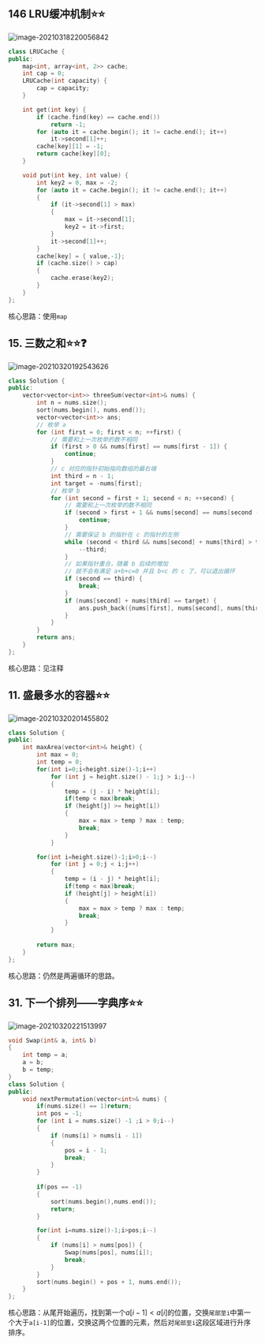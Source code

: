 ## 146 LRU缓冲机制:star::star:

![image-20210318220056842](设计.assets/image-20210318220056842.png)

```c++
class LRUCache {
public:
	map<int, array<int, 2>> cache;
	int cap = 0;
	LRUCache(int capacity) {
		cap = capacity;
	}

	int get(int key) {
		if (cache.find(key) == cache.end())
			return -1;
		for (auto it = cache.begin(); it != cache.end(); it++)
			it->second[1]++;
		cache[key][1] = -1;
		return cache[key][0];
	}

	void put(int key, int value) {
		int key2 = 0, max = -2;
		for (auto it = cache.begin(); it != cache.end(); it++)
		{
			if (it->second[1] > max)
			{
				max = it->second[1];
				key2 = it->first;
			}
			it->second[1]++;
		}
		cache[key] = { value,-1};
		if (cache.size() > cap)
		{
			cache.erase(key2);
		}
	}
};
```

核心思路：使用`map`



## 15. 三数之和:star::star:❓️

![image-20210320192543626](设计.assets/image-20210320192543626.png)

```c++
class Solution {
public:
    vector<vector<int>> threeSum(vector<int>& nums) {
        int n = nums.size();
        sort(nums.begin(), nums.end());
        vector<vector<int>> ans;
        // 枚举 a
        for (int first = 0; first < n; ++first) {
            // 需要和上一次枚举的数不相同
            if (first > 0 && nums[first] == nums[first - 1]) {
                continue;
            }
            // c 对应的指针初始指向数组的最右端
            int third = n - 1;
            int target = -nums[first];
            // 枚举 b
            for (int second = first + 1; second < n; ++second) {
                // 需要和上一次枚举的数不相同
                if (second > first + 1 && nums[second] == nums[second - 1]) {
                    continue;
                }
                // 需要保证 b 的指针在 c 的指针的左侧
                while (second < third && nums[second] + nums[third] > target) {
                    --third;
                }
                // 如果指针重合，随着 b 后续的增加
                // 就不会有满足 a+b+c=0 并且 b<c 的 c 了，可以退出循环
                if (second == third) {
                    break;
                }
                if (nums[second] + nums[third] == target) {
                    ans.push_back({nums[first], nums[second], nums[third]});
                }
            }
        }
        return ans;
    }
};
```

核心思路：见注释



## 11. 盛最多水的容器:star::star:

![image-20210320201455802](设计.assets/image-20210320201455802.png)

```c++
class Solution {
public:
    int maxArea(vector<int>& height) {
        int max = 0;
		int temp = 0;
		for(int i=0;i<height.size()-1;i++)
			for (int j = height.size() - 1;j > i;j--)
			{
                temp = (j - i) * height[i];
                if(temp < max)break;
				if (height[j] >= height[i])
				{
					max = max > temp ? max : temp;
					break;
				}
			}

		for(int i=height.size()-1;i>0;i--)
			for (int j = 0;j < i;j++)
			{
                temp = (i - j) * height[i];
                if(temp < max)break;
				if (height[j] > height[i])
				{
					max = max > temp ? max : temp;
					break;
				}
			}
		
		return max;
    }
};
```

核心思路：仍然是两遍循环的思路。



## 31. 下一个排列——字典序:star::star:

![image-20210320221513997](设计.assets/image-20210320221513997.png)

```c++
void Swap(int& a, int& b)
{
    int temp = a;
    a = b;
    b = temp;
}
class Solution {
public:
    void nextPermutation(vector<int>& nums) {
        if(nums.size() == 1)return;
        int pos = -1;
		for (int i = nums.size() -1 ;i > 0;i--)
		{
			if (nums[i] > nums[i - 1])
			{
				pos = i - 1;
				break;
			}
		}
        
        if(pos == -1)
        {
            sort(nums.begin(),nums.end());
            return;
        }

		for(int i=nums.size()-1;i>pos;i--)
		{
			if (nums[i] > nums[pos]) {
				Swap(nums[pos], nums[i]);
				break;
			}
		}
		sort(nums.begin() + pos + 1, nums.end());
    }
};
```

核心思路：从尾开始遍历，找到第一个$a[i-1]<a[i]$的位置，交换`尾部至i`中第一个大于`a[i-1]`的位置，交换这两个位置的元素，然后对`尾部至i`这段区域进行升序排序。